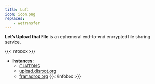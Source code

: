 ```yaml
---
title: Lufi
icon: icon.png
replaces:
    - wetransfer
---
```


**Let's Upload that FIle** is an ephemeral end-to-end encrypted file sharing service.

{{< infobox >}}
- **Instances:** 
    - [CHATONS](https://wiki.chatons.org/doku.php/le_partage_temporaire_de_fichiers_avec_lufi#instances_publiques_deployees)
    - [upload.disroot.org](https://upload.disroot.org/)
    - [framadrop.org](https://framadrop.org/)
{{< /infobox >}}
